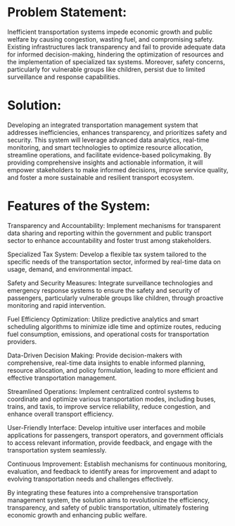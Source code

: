 # Problem Statement:
Inefficient transportation systems impede economic growth and public welfare by causing congestion, wasting fuel, and compromising safety. Existing infrastructures lack transparency and fail to provide adequate data for informed decision-making, hindering the optimization of resources and the implementation of specialized tax systems. Moreover, safety concerns, particularly for vulnerable groups like children, persist due to limited surveillance and response capabilities.

# Solution:
Developing an integrated transportation management system that addresses inefficiencies, enhances transparency, and prioritizes safety and security. This system will leverage advanced data analytics, real-time monitoring, and smart technologies to optimize resource allocation, streamline operations, and facilitate evidence-based policymaking. By providing comprehensive insights and actionable information, it will empower stakeholders to make informed decisions, improve service quality, and foster a more sustainable and resilient transport ecosystem.

# Features of the System:

Transparency and Accountability: 
Implement mechanisms for transparent data sharing and reporting within the government and public transport sector to enhance accountability and foster trust among stakeholders.

Specialized Tax System: 
Develop a flexible tax system tailored to the specific needs of the transportation sector, informed by real-time data on usage, demand, and environmental impact.

Safety and Security Measures:
Integrate surveillance technologies and emergency response systems to ensure the safety and security of passengers, particularly vulnerable groups like children, through proactive monitoring and rapid intervention.

Fuel Efficiency Optimization: 
Utilize predictive analytics and smart scheduling algorithms to minimize idle time and optimize routes, reducing fuel consumption, emissions, and operational costs for transportation providers.

Data-Driven Decision Making: 
Provide decision-makers with comprehensive, real-time data insights to enable informed planning, resource allocation, and policy formulation, leading to more efficient and effective transportation management.

Streamlined Operations: 
Implement centralized control systems to coordinate and optimize various transportation modes, including buses, trains, and taxis, to improve service reliability, reduce congestion, and enhance overall transport efficiency.

User-Friendly Interface: 
Develop intuitive user interfaces and mobile applications for passengers, transport operators, and government officials to access relevant information, provide feedback, and engage with the transportation system seamlessly.

Continuous Improvement: 
Establish mechanisms for continuous monitoring, evaluation, and feedback to identify areas for improvement and adapt to evolving transportation needs and challenges effectively.

By integrating these features into a comprehensive transportation management system, the solution aims to revolutionize the efficiency, transparency, and safety of public transportation, ultimately fostering economic growth and enhancing public welfare.

